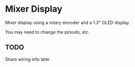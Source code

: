 # Mixer Display

Mixer display using a rotary encoder and a 1.3" OLED display.

You may need to change the pinouts, etc. 

## TODO

Share wiring info later
